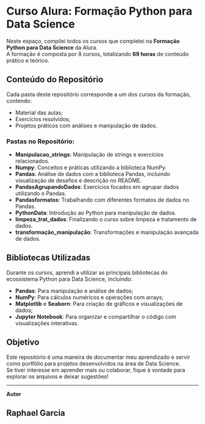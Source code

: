 # Curso Alura: Formação Python para Data Science  

Neste espaço, compilei todos os cursos que completei na **Formação Python para Data Science** da Alura.  
A formação é composta por 8 cursos, totalizando **69 horas** de conteúdo prático e teórico.  

## Conteúdo do Repositório  

Cada pasta deste repositório corresponde a um dos cursos da formação, contendo:  
- Material das aulas;  
- Exercícios resolvidos;  
- Projetos práticos com análises e manipulação de dados.
  
### Pastas no Repositório:
- **Manipulacao_strings**: Manipulação de strings e exercícios relacionados.
- **Numpy**: Conceitos e práticas utilizando a biblioteca NumPy.
- **Pandas**: Análise de dados com a biblioteca Pandas, incluindo visualização de desafios e descrição no README.
- **PandasAgrupandoDados**: Exercícios focados em agrupar dados utilizando o Pandas.
- **Pandasformatos**: Trabalhando com diferentes formatos de dados no Pandas.
- **PythonData**: Introdução ao Python para manipulação de dados.
- **limpeza_trat_dados**: Finalizando o curso sobre limpeza e tratamento de dados.
- **transformação_manipulação**: Transformações e manipulação avançada de dados.

## Bibliotecas Utilizadas  

Durante os cursos, aprendi a utilizar as principais bibliotecas do ecossistema Python para Data Science, incluindo:  
- **Pandas**: Para manipulação e análise de dados;  
- **NumPy**: Para cálculos numéricos e operações com arrays;  
- **Matplotlib** e **Seaborn**: Para criação de gráficos e visualizações de dados;  
- **Jupyter Notebook**: Para organizar e compartilhar o código com visualizações interativas.  

## Objetivo  

Este repositório é uma maneira de documentar meu aprendizado e servir como portfólio para projetos desenvolvidos na área de Data Science.  
Se tiver interesse em aprender mais ou colaborar, fique à vontade para explorar os arquivos e deixar sugestões!  

---

**Autor**  
## Raphael Garcia
